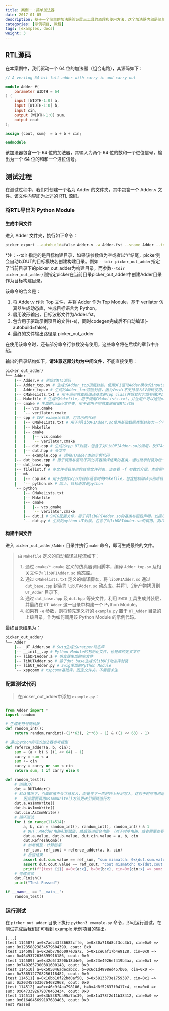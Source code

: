 ```yaml
---
title: 案例一：简单加法器
date: 2017-01-05
description: 基于一个简单的加法器验证展示工具的原理和使用方法，这个加法器内部是简单的组合逻辑。
categories: [示例项目, 教程]
tags: [examples, docs]
weight: 3
---
```


## RTL源码
在本案例中，我们驱动一个 64 位的加法器（组合电路），其源码如下：

```verilog
// A verilog 64-bit full adder with carry in and carry out

module Adder #(
    parameter WIDTH = 64
) (
    input [WIDTH-1:0] a,
    input [WIDTH-1:0] b,
    input cin,
    output [WIDTH-1:0] sum,
    output cout
);

assign {cout, sum}  = a + b + cin;

endmodule
```
该加法器包含一个 64 位的加法器，其输入为两个 64 位的数和一个进位信号，输出为一个 64 位的和和一个进位信号。

## 测试过程
在测试过程中，我们将创建一个名为 Adder 的文件夹，其中包含一个 Adder.v 文件。该文件内容即为上述的 RTL 源码。

### 将RTL导出为 Python Module

#### 生成中间文件

进入 Adder 文件夹，执行如下命令：

```bash
picker export --autobuild=false Adder.v -w Adder.fst --sname Adder --tdir picker_out_adder/ --lang python -e --sim verilator
```

*注：--tdir 指定的是目标构建目录，如果该参数值为空或者以“/”结尾，picker则会自动以DUT的目标模块名创建构建目录。例如 `--tdir picker_out_adder`指定了当前目录下的picker_out_adder为构建目录，而参数`--tdir picker_out_adder/`则指定picker在当前目录picker_out_adder中创建Adder目录作为目标构建目录。

该命令的含义是：

1. 将 Adder.v 作为 Top 文件，并将 Adder 作为 Top Module，基于 verilator 仿真器生成动态库，生成目标语言为 Python。
2. 启用波形输出，目标波形文件为Adder.fst。
3. 包含用于驱动示例项目的文件(-e)，同时codegen完成后不自动编译(-autobuild=false)。
4. 最终的文件输出路径是 picker_out_adder

在使用该命令时，还有部分命令行参数没有使用，这些命令将在后续的章节中介绍。

输出的目录结构如下，**请注意这部分均为中间文件**，不能直接使用：

```bash
picker_out_adder/
└── Adder
    |-- Adder.v # 原始的RTL源码
    |-- Adder_top.sv # 生成的Adder_top顶层封装，使用DPI驱动Adder模块的inputs和outputs
    |-- Adder_top.v # 生成的Adder_top顶层封装，因为Verdi不支持导入SV源码使用，因此需要生成一个Verilog版本
    |-- CMakeLists.txt # 用于调用仿真器编译基本的cpp class并将其打包成有裸DPI函数二进制动态库(libDPIAdder.so)
    |-- Makefile # 生成的Makefile，用于调用CMakeLists.txt，并让用户可以通过make命令编译出libAdder.so，并手动调整Makefile的配置参数。或者编译示例项目
    |-- cmake # 生成的cmake文件夹，用于调用不同仿真器编译RTL代码
    |   |-- vcs.cmake
    |   `-- verilator.cmake
    |-- cpp # CPP example目录，包含示例代码
    |   |-- CMakeLists.txt # 用于将libDPIAdder.so使用基础数据类型封装为一个可直接操作的类（libUTAdder.so），而非裸DPI函数。
    |   |-- Makefile
    |   |-- cmake
    |   |   |-- vcs.cmake
    |   |   `-- verilator.cmake
    |   |-- dut.cpp # 生成的cpp UT封装，包含了对libDPIAdder.so的调用，及UTAdder类的声明及实现
    |   |-- dut.hpp # 头文件
    |   `-- example.cpp # 调用UTAdder类的示例代码
    |-- dut_base.cpp # 用于调用与驱动不同仿真器编译结果的基类，通过继承封装为统一的类，用于隐藏所有仿真器相关的代码细节。
    |-- dut_base.hpp
    |-- filelist.f # 多文件项目使用的其他文件列表，请查看 -f 参数的介绍。本案例中为空
    |-- mk
    |   |-- cpp.mk # 用于控制以cpp为目标语言时的Makefile，包含控制编译示例项目（-e，example）的逻辑
    |   `-- python.mk # 同上，目标语言是python
    `-- python
        |-- CMakeLists.txt
        |-- Makefile
        |-- cmake
        |   |-- vcs.cmake
        |   `-- verilator.cmake
        |-- dut.i # SWIG配置文件，用于将libDPIAdder.so的基类与函数声明，依据规则用swig导出到python，提供python调用的能力
        `-- dut.py # 生成的python UT封装，包含了对libDPIAdder.so的调用，及UTAdder类的声明及实现，等价于 libUTAdder.so
```

#### 构建中间文件

进入 `picker_out_adder/Adder` 目录并执行 `make` 命令，即可生成最终的文件。

> 由 `Makefile` 定义的自动编译过程流如下：
>
> 1. 通过 `cmake/*.cmake` 定义的仿真器调用脚本，编译 `Adder_top.sv` 及相关文件为 `libDPIAdder.so` 动态库。
> 2. 通过 `CMakelists.txt` 定义的编译脚本，将 `libDPIAdder.so` 通过 `dut_base.cpp` 封装为 `libUTAdder.so` 动态库。并将1、2步产物拷贝到 `UT_Adder` 目录下。
> 3. 通过 `dut_base.hpp` 及 `dut.hpp` 等头文件，利用 `SWIG` 工具生成封装层，并最终在 `UT_Adder` 这一目录中构建一个 Python Module。
> 4. 如果有 `-e` 参数，则将预先定义好的 `example.py` 置于 `UT_Adder` 目录的上级目录，作为如何调用该 Python Module 的示例代码。

最终目录结果为：

```bash
picker_out_adder/
└── Adder
    |-- _UT_Adder.so # Swig生成的wrapper动态库
    |-- __init__.py # Python Module的初始化文件，也是库的定义文件
    |-- libDPIAdder.a # 仿真器生成的库文件
    |-- libUTAdder.so # 基于dut_base生成的libDPI动态库封装
    |-- libUT_Adder.py # Swig生成的Python Module
    `-- xspcomm # xspcomm基础库，固定文件夹，不需要关注
```

### 配置测试代码

> 在picker_out_adder中添加 `example.py`：

```python

from Adder import *
import random

# 生成无符号随机数
def random_int(): 
    return random.randint(-(2**63), 2**63 - 1) & ((1 << 63) - 1)

# 通过python实现的加法器参考模型
def referce_adder(a, b, cin):
    sum = (a + b) & ((1 << 64) - 1)
    carry = sum < a
    sum += cin
    carry = carry or sum < cin
    return sum, 1 if carry else 0

def random_test():
    # 创建DUT
    dut = DUTAdder()
    # 默认情况下，引脚赋值不会立马写入，而是在下一次时钟上升沿写入，这对于时序电路适用，但是Adder为组合电路，所以需要立即写入
    #   因此需要调用AsImmWrite()方法更改引脚赋值行为
    dut.a.AsImmWrite()
    dut.b.AsImmWrite()
    dut.cin.AsImmWrite()
    # 循环测试
    for i in range(114514):
        a, b, cin = random_int(), random_int(), random_int() & 1
        # DUT：对Adder电路引脚赋值，然后驱动组合电路 （对于时序电路，或者需要查看波形，可通过dut.Step()进行驱动）
        dut.a.value, dut.b.value, dut.cin.value = a, b, cin
        dut.RefreshComb()
        # 参考模型：计算结果
        ref_sum, ref_cout = referce_adder(a, b, cin)
        # 检查结果
        assert dut.sum.value == ref_sum, "sum mismatch: 0x{dut.sum.value:x} != 0x{ref_sum:x}"
        assert dut.cout.value == ref_cout, "cout mismatch: 0x{dut.cout.value:x} != 0x{ref_cout:x}"
        print(f"[test {i}] a=0x{a:x}, b=0x{b:x}, cin=0x{cin:x} => sum: 0x{ref_sum}, cout: 0x{ref_cout}")
    # 完成测试
    dut.Finish()
    print("Test Passed")

if __name__ == "__main__":
    random_test()

```


### 运行测试

在 `picker_out_adder` 目录下执行 `python3 example.py` 命令，即可运行测试。在测试完成后我们即可看到 example 示例项目的输出。

```
[...]
[test 114507] a=0x7adc43f36682cffe, b=0x30a718d8cf3cc3b1, cin=0x0 => sum: 0x12358823834579604399, cout: 0x0
[test 114508] a=0x3eb778d6097e3a72, b=0x1ce6af17b4e9128, cin=0x0 => sum: 0x4649372636395916186, cout: 0x0
[test 114509] a=0x42d6f3290b18d4e9, b=0x23e4926ef419b4aa, cin=0x1 => sum: 0x7402657300381600148, cout: 0x0
[test 114510] a=0x505046adecabcc, b=0x6d1d4998ed457b06, cin=0x0 => sum: 0x7885127708256118482, cout: 0x0
[test 114511] a=0x16bb10f22bd0af50, b=0x5813373e1759387, cin=0x1 => sum: 0x2034576336764682968, cout: 0x0
[test 114512] a=0xc46c9f4aa798106, b=0x4d8f52637f0417c4, cin=0x0 => sum: 0x6473392679370463434, cout: 0x0
[test 114513] a=0x3b5387ba95a7ac39, b=0x1a378f2d11b38412, cin=0x0 => sum: 0x6164045699187683403, cout: 0x0
Test Passed
```
